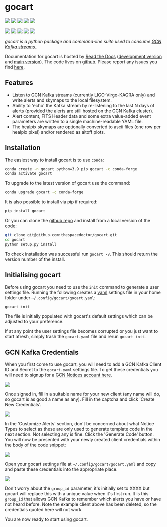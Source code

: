 # gocart

<!-- INFO BADGES -->  

[![](https://img.shields.io/pypi/pyversions/gocart)](https://pypi.org/project/gocart/)
[![](https://img.shields.io/pypi/v/gocart)](https://pypi.org/project/gocart/)
[![](https://img.shields.io/conda/vn/conda-forge/gocart)](https://anaconda.org/conda-forge/gocart)
[![](https://pepy.tech/badge/gocart)](https://pepy.tech/project/gocart)
[![](https://img.shields.io/github/license/thespacedoctor/gocart)](https://github.com/thespacedoctor/gocart)

<!-- STATUS BADGES -->  

[![](https://soxs-eso-data.org/ci/buildStatus/icon?job=gocart%2Fmain&subject=build%20main)](https://soxs-eso-data.org/ci/blue/organizations/jenkins/gocart/activity?branch=main)
[![](https://soxs-eso-data.org/ci/buildStatus/icon?job=gocart%2Fdevelop&subject=build%20dev)](https://soxs-eso-data.org/ci/blue/organizations/jenkins/gocart/activity?branch=develop)
[![](https://cdn.jsdelivr.net/gh/thespacedoctor/gocart@main/coverage.svg)](https://raw.githack.com/thespacedoctor/gocart/main/htmlcov/index.html)
[![](https://readthedocs.org/projects/gocart/badge/?version=main)](https://gocart.readthedocs.io/en/main/)
[![](https://img.shields.io/github/issues/thespacedoctor/gocart/type:%20bug?label=bug%20issues)](https://github.com/thespacedoctor/gocart/issues?q=is%3Aissue+is%3Aopen+label%3A%22type%3A+bug%22+)  

*gocart is a python package and command-line suite used to consume [GCN Kafka streams](https://gcn.nasa.gov).*.

Documentation for gocart is hosted by [Read the Docs](https://gocart.readthedocs.io/en/main/) ([development version](https://gocart.readthedocs.io/en/develop/) and [main version](https://gocart.readthedocs.io/en/main/)). The code lives on [github](https://github.com/thespacedoctor/gocart). Please report any issues you find [here](https://github.com/thespacedoctor/gocart/issues).

## Features

- Listen to GCN Kafka streams (currently  LIGO-Virgo-KAGRA only) and write alerts and skymaps to the local filesystem.
- Ability to 'echo' the Kafka stream by re-listening to the last N days of alerts (provided the alerts are still hosted on the GCN Kafka cluster).
- Alert content, FITS Header data and some extra value-added event parameters are written to a single machine-readable YAML file.
- The healpix skymaps are optionally converted to ascii files (one row per healpix pixel) and/or rendered as aitoff plots.


## Installation

The easiest way to install gocart is to use `conda`:

``` bash
conda create -n gocart python=3.9 pip gocart -c conda-forge
conda activate gocart
```

To upgrade to the latest version of gocart use the command:

``` bash
conda upgrade gocart -c conda-forge
```

It is also possible to install via pip if required:

``` bash
pip install gocart
```

Or you can clone the [github repo](https://github.com/thespacedoctor/gocart) and install from a local version of the code:

``` bash
git clone git@github.com:thespacedoctor/gocart.git
cd gocart
python setup.py install
```

To check installation was successful run `gocart -v`. This should return the version number of the install.

## Initialising gocart

Before using gocart you need to use the `init` command to generate a user settings file. Running the following creates a [yaml](https://learnxinyminutes.com/docs/yaml/) settings file in your home folder under `~/.config/gocart/gocart.yaml`:

```bash
gocart init
```

The file is initially populated with gocart's default settings which can be adjusted to your preference.

If at any point the user settings file becomes corrupted or you just want to start afresh, simply trash the `gocart.yaml` file and rerun `gocart init`.

## GCN Kafka Credentials

When you first come to use gocart, you will need to add a GCN Kafka Client ID and Secret to the `gocart.yaml` settings file. To get these credentials you will need to signup for a [GCN Notices account here](https://gcn.nasa.gov/quickstart).

[![](https://live.staticflickr.com/65535/52790651039_d88a05a4f5_b.jpg)](https://live.staticflickr.com/65535/52790651039_d88a05a4f5_b.jpg)

Once signed in, fill in a suitable name for your new client (any name will do, so gocart is as good a name as any). Fill in the captcha and click 'Create New Credentials'.

[![](https://live.staticflickr.com/65535/52790654254_2b3611c714_z.png)](https://live.staticflickr.com/65535/52790654254_2b3611c714_o.png)

In the 'Customize Alerts' section, don't be concerned about what Notice Types to select as these are only used to generate template code in the next section. Not selecting any is fine. Click the 'Generate Code' button. You will now be presented with your newly created client credentials within the body of the code snippet:

[![](https://live.staticflickr.com/65535/52790833500_7535fd6b34_z.png)](https://live.staticflickr.com/65535/52790833500_7535fd6b34_o.png)

Open your gocart settings file at `~/.config/gocart/gocart.yaml` and copy and paste these credentials into the appropriate place.

[![](https://live.staticflickr.com/65535/52790845580_b5a1145e13_z.png)](https://live.staticflickr.com/65535/52790845580_b5a1145e13_o.png)

Don't worry about the `group_id` parameter, it's initially set to XXXX but gocart will replace this with a unique value when it's first run. It is this `group_id` that allows GCN Kafka to remember which alerts you have or have not heard before. Note the example client above has been deleted, so the credentials quoted here will not work.

You are now ready to start using gocart.


